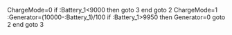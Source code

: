 ChargeMode=0
if :Battery_1<9000 then goto 3 end goto 2
ChargeMode=1 :Generator=(10000-:Battery_1)/100 
if :Battery_1>9950 then Generator=0 goto 2 end goto 3
